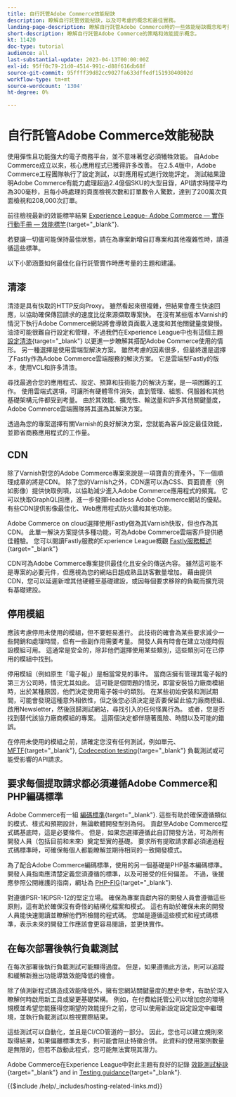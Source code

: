 ```yaml
---
title: 自行託管Adobe Commerce效能秘訣
description: 瞭解自行託管效能秘訣，以及可考慮的概念和最佳實務。
landing-page-description: 瞭解自行託管Adobe Commerce時的一些效能秘訣概念和考量事項。
short-description: 瞭解自行託管Adobe Commerce的策略和效能提示概念。
kt: 11420
doc-type: tutorial
audience: all
last-substantial-update: 2023-04-13T00:00:00Z
exl-id: 95ff0c79-21d0-4514-991c-d88f616db68f
source-git-commit: 95ffff39d82cc9027fa633dffedf15193040802d
workflow-type: tm+mt
source-wordcount: '1304'
ht-degree: 0%

---
```


# 自行託管Adobe Commerce效能秘訣

使用彈性且功能強大的電子商務平台，並不意味著您必須犧牲效能。 自Adobe Commerce成立以來，核心應用程式已獲得許多改善。 在2.5.4版中，Adobe Commerce工程團隊執行了設定測試，以對應用程式進行效能評定。 測試結果證明Adobe Commerce有能力處理超過2.4億個SKU的大型目錄，API請求時間平均為300毫秒，且每小時處理的頁面檢視次數和訂單數令人驚歎，達到了200萬次頁面檢視和208,000次訂單。

前往檢視最新的效能標竿結果 [Experience League- Adobe Commerce — 實作行動手冊 — 效能標竿](https://experienceleague.adobe.com/docs/commerce-operations/implementation-playbook/infrastructure/performance/benchmarks.html){target="_blank"}.

若要讓一切儘可能保持最佳狀態，請在為專案新增自訂專案和其他複雜性時，請遵循這些標準。

以下小節涵蓋如何最佳化自行託管實作時應考量的主題和建議。

## 清漆

清漆是具有快取的HTTP反向Proxy。 雖然看起來很複雜，但結果會產生快速回應，以協助確保傳回請求的速度比從來源擷取專案快。 在沒有某些版本Varnish的情況下執行Adobe Commerce網站將會導致頁面載入速度和其他關鍵量度變慢。 油漆可能很難自行設定和管理，不過我們在Experience League中也有這個主題 [設定清漆](https://experienceleague.adobe.com/docs/commerce-operations/configuration-guide/cache/varnish/config-varnish.html){target="_blank"} 以更進一步瞭解其搭配Adobe Commerce使用的情形。 另一種選擇是使用雲端型解決方案。 雖然考慮的因素很多，但最終還是選擇了Fastly作為Adobe Commerce雲端服務的解決方案。 它是雲端型Fastly的版本，使用VCL和許多清漆。

尋找最適合您的應用程式、設定、預算和技術能力的解決方案，是一項困難的工作。 使用雲端式選項，可讓所有硬體零件消失，直到管理、組態、伺服器和其他基礎架構元件都受到考量。 由於其效能、擴充性、輸送量和許多其他關鍵量度，Adobe Commerce雲端團隊將其選為其解決方案。

透過為您的專案選擇有關Varnish的良好解決方案，您就能為客戶設定最佳效能，並節省商務應用程式的工作量。

## CDN

除了Varnish對您的Adobe Commerce專案來說是一項寶貴的資產外，下一個順理成章的將是CDN。 除了您的Varnish之外，CDN還可以為CSS、頁面資產（例如影像）提供快取例項，以協助減少進入Adobe Commerce應用程式的頻寬。 它可以快取GraphQL回應，進一步發揮Headless Adobe Commerce網站的優點。 有些CDN提供影像最佳化、Web應用程式防火牆和其他功能。

Adobe Commerce on cloud選擇使用Fastly做為其Varnish快取，但也作為其CDN。 此單一解決方案提供多種功能，可為Adobe Commerce雲端客戶提供絕佳體驗。 您可以閱讀Fastly服務的Experience League概觀 [Fastly服務概述](https://experienceleague.adobe.com/docs/commerce-cloud-service/user-guide/cdn/fastly.html){target="_blank"}

CDN可為Adobe Commerce專案提供最佳化且安全的傳送內容。 雖然這可能不是專案的必要元件，但應視為您的網站日趨成熟且訪客數量增加。 藉由提供CDN，您可以延遲新增其他硬體至基礎建設，或因每個要求移除的負載而擴充現有基礎建設。

## 停用模組

應該考慮停用未使用的模組，但不要輕易進行。 此技術的確會為某些要求減少一些開銷和處理時間，但有一些副作用需要考量。 開發人員有時會在建立功能時假設模組可用。 這通常是安全的，除非他們選擇使用某些類別，這些類別可在已停用的模組中找到。

停用模組（例如原生「電子報」）是相當常見的事件。 當商店擁有管理其電子報的第三方公司時，情況尤其如此。 這可能是個問題的情況，即當安裝協力廠商模組時，出於某種原因，他們決定使用電子報中的類別。 在某些初始安裝和測試期間，可能會發現這種意外相依性，但之後您必須決定是否要保留此協力廠商模組、啟用Newsletter，然後回歸測試網站，尋找引入的任何怪異行為。 或者，您是否找到替代該協力廠商模組的專案。 這兩個決定都伴隨著風險、時間以及可能的錯誤。

在停用未使用的模組之前，請確定您沒有任何測試，例如單元、 [MFTF](https://developer.adobe.com/commerce/cloud-tools/docker/test/application-testing/){target="_blank"}, [Codeception testing](https://developer.adobe.com/commerce/cloud-tools/docker/test/code-testing/){targe="_blank"} 負載測試或可能受影響的API請求。

## 要求每個提取請求都必須遵循Adobe Commerce和PHP編碼標準

Adobe Commerce有一組 [編碼標準](https://developer.adobe.com/commerce/php/coding-standards/){target="_blank"}. 這些有助於確保遵循類似的模式、樣式和預期設計，無論軟體開發型別為何。 貢獻至Adobe Commerce程式碼基底時，這是必要條件。 但是，如果您選擇遵循此自訂開發方法，可為所有開發人員（包括目前和未來）奠定堅實的基礎。 要求所有提取請求都必須通過程式碼標準時，可確保每個人都能瞭解並期待相同的一致開發模式。

為了配合Adobe Commerce編碼標準，使用的另一個基礎是PHP基本編碼標準。 開發人員指南應清楚定義您須遵循的標準，以及可接受的任何偏差。 不過，後援應參照公開維護的指南，網址為 [PHP-FIG](https://www.php-fig.org){target="_blank"}.

對遵循PSR-1和PSR-12的堅定立場。 確保為專案貢獻內容的開發人員會遵循這些原則，這有助於確保沒有奇怪的結構化檔案和模式。 這也有助於確保未來的開發人員能快速閱讀並瞭解他們所檢閱的程式碼。 您越是遵循這些模式和程式碼標準，表示未來的開發工作應該會更容易閱讀，並更快實作。

## 在每次部署後執行負載測試

在每次部署後執行負載測試可能顯得過度。 但是，如果遵循此方法，則可以追蹤和緩解新推出功能導致效能降低的機會。

除了偵測新程式碼造成效能降低外，擁有您網站關鍵量度的歷史參考，有助於深入瞭解何時啟用新工具或變更基礎架構。 例如，在付費給託管公司以增加您的環境規模並希望您能獲得您期望的效能提升之前，您可以使用新設定設定設定中繼環境，並執行負載測試以檢視實際結果。

這些測試可以自動化，並且是CI/CD管道的一部分。 因此，您也可以建立規則來取得結果，如果偏離標準太多，則可能會阻止特徵合併。 此資料的使用案例數量是無限的，但若不啟動此程式，您可能無法實現其潛力。

Adobe Commerce在Experience League中對此主題有良好的記錄 [效能測試秘訣](https://experienceleague.adobe.com/docs/commerce-operations/deliver-commerce-at-scale/launch.html){target="_blank"} and in [Testing guidance](https://experienceleague.adobe.com/docs/commerce-cloud-service/user-guide/develop/test/guidance.html){target="_blank"}.

{{$include /help/_includes/hosting-related-links.md}}
